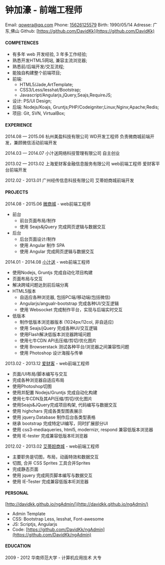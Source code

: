 <!-- author: <David Jones qowera@qq.com> -->
<!-- date: 2015-06-22 22:03:49 -->

# 钟加濠 - 前端工程师
Email: [qowera@qq.com](mailto:qowera@qq.com)
Phone: [15626125579](tel:+15626125579)
Birth: 1990/05/14
Adresse: 广东,佛山
Github: [https://github.com/DavidKk](https://github.com/DavidKk)


#### COMPETENCES
- 有多年 web 开发经验, 3 年多工作经验;
- 熟悉开发HTML5网站, 兼容主流浏览器;
- 熟悉前/后端开发/交互流程;
- 能独自构建整个前端项目;
- 前端:
  - HTML5/Jade,ArtTemplate;
  - CSS3/Less/lesshat/Bootstrap;
  - Javascript/Angularjs,jQuery,Seajs,RequireJS;
- 设计: PS/UI Design;
- 后端: Nodejs/Koajs, Gruntjs;PHP/Codeigniter;Linux;Nginx;Apache;Redis;
- 项目: Git, SVN, VirtualBox;


#### EXPERIENCE

2014.08 — 2015.06
杭州美盈科技有限公司
WD开发工程师
负责微商城前端开发，兼顾微信活动前端开发

2014.03 — 2014.07
小汁送网络科技管理有限公司
自主创业

2013.02 — 2013.02
上海爱财客金融信息服务有限公司
web前端工程师
爱财客平台前端开发

2012.02 - 2013.01
广州经传信息科技有限公司
艾蒂妲商城前端开发


#### PROJECTS

2014.08 - 2015.06
[微商城](http://wmall.cmpower.cn/?m=7) - web前端工程师

- 前台
  - 前台页面布局/制作
  - 使用 Seajs&jQuery 完成网页逻辑与数据交互
- 后台
  - 后台页面设计/制作
  - 使用 Angular 制作 SPA
  - 使用 Angular 完成网页逻辑与数据交互

2014.01 - 2014.08
[小汁送](http://www.xiaozhisong.com) - web前端工程师

- 使用Nodejs, Gruntjs 完成自动化项目构建
- 页面布局与交互
- 解决跨域问题达到前后端分离
- HTML5版本
  - 自适应各种浏览器, 包括PC端/移动端(包括微信)
  - Angularjs/angualr-bootstrap 完成各种UI/交互逻辑
  - 使用 Websocket 完成制作平台，实现与后端实时交互
- 低版本
  - 制作低版本浏览器版本 (1024px/12col, 非自适应)
  - 使用 Seajs/jQuery 完成各种UI/交互逻辑
  - 使用Flash解决低版本浏览器跨域问题
  - 使用七牛CDN API去压缩/剪切/优化图片
  - 使用 Browserstack 测试各种平台/浏览器之间兼容性问题
  - 使用 Photoshop 设计海报与传单

2013.02 - 2013.12
[爱财客](http://www.aicaike.com) - web前端工程师

- 页面/UI布局/脚本编写与交互
- 完成各种浏览器自适应布局
- 使用Photoshop切图
- 使用并配置 Nodejs/Gruntjs 完成自动化构建
- 使用七牛CDN及其API压缩/剪切/优化图片
- 使用Seajs&JQuery完成项目构架, 代码编写与数据交互
- 使用 highchars 完成各类型图表展示
- 使用 jquery.Database 制作后台各类型表格
- 继承 bootstrap 完成特定UI编写，同时扩展部分UI
- 使用 css3-mediaqueries, html5, modernizr, respond 兼容低版本浏览器
- 使用 IE-tester 完成兼容低版本IE浏览器

2012.02 - 2013.02
[艾蒂妲商城](http://www.atido.net) - web前端工程师

- 主要职务是切图，布局，动画特效和数据交互
- 切图, 合并 CSS Sprites 工具合并Sprites
- 完成静态页面
- 使用 jquery 完成网页脚本编写与数据交互
- 使用 IE-Tester 完成兼容低版本IE浏览器


#### PERSONAL
[http://davidkk.github.io/ngAdmin/](http://davidkk.github.io/ngAdmin/)

- Admin Template
- CSS: Bootstrap Less, lesshat, Font-awesome
- JS: Scriptjs, Angularjs
- Code: [https://github.com/DavidKk/ngAdmin](https://github.com/DavidKk/ngAdmin)


#### EDUCATION
2009 - 2012
华南师范大学 - 计算机应用技术
大专
